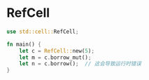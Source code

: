 # RefCell

```rust 
use std::cell::RefCell;

fn main() {
    let c = RefCell::new(5);
    let m = c.borrow_mut();
    let n = c.borrow();  // 这会导致运行时错误
}
```
